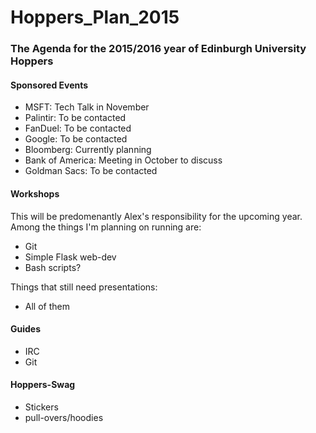 # Hoppers_Plan_2015
### The Agenda for the 2015/2016 year of Edinburgh University Hoppers

#### Sponsored Events

* MSFT: Tech Talk in November
* Palintir: To be contacted
* FanDuel: To be contacted
* Google: To be contacted
* Bloomberg: Currently planning
* Bank of America: Meeting in October to discuss
* Goldman Sacs: To be contacted

#### Workshops
This will be predomenantly Alex's responsibility for the upcoming year. 
Among the things I'm planning on running are:

* Git
* Simple Flask web-dev
* Bash scripts?

Things that still need presentations:
* All of them 

#### Guides
* IRC
* Git

#### Hoppers-Swag

* Stickers
* pull-overs/hoodies
